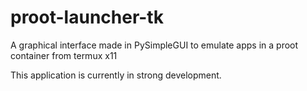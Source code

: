 # proot-launcher-tk
A graphical interface made in PySimpleGUI to emulate apps in a proot container from termux x11 

This application is currently in strong development. 
